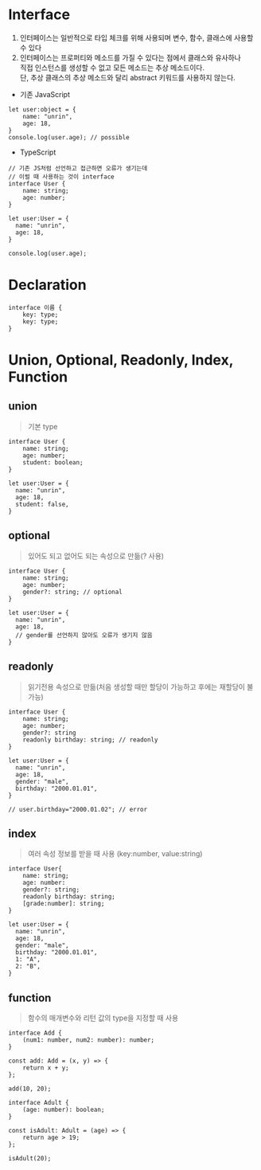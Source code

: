 # Interface
1. 인터페이스는 일반적으로 타입 체크를 위해 사용되며 변수, 함수, 클래스에 사용할 수 있다
2. 인터페이스는 프로퍼티와 메소드를 가질 수 있다는 점에서 클래스와 유사하나  
   직접 인스턴스를 생성할 수 없고 모든 메소드는 추상 메소드이다.  
   단, 추상 클래스의 추상 메소드와 달리 abstract 키워드를 사용하지 않는다.

* 기존 JavaScript
```
let user:object = {
    name: "unrin",
    age: 18,
}
console.log(user.age); // possible
```

* TypeScript
```
// 기존 JS처럼 선언하고 접근하면 오류가 생기는데
// 이럴 때 사용하는 것이 interface
interface User {
    name: string;
    age: number;
}

let user:User = {
  name: "unrin",
  age: 18,
}

console.log(user.age);
```

# Declaration
```
interface 이름 {
    key: type;
    key: type;
}
```

# Union, Optional, Readonly, Index, Function

## union
> 기본 type
```
interface User {
    name: string;
    age: number;
    student: boolean;
}

let user:User = {
  name: "unrin",
  age: 18,
  student: false,
}
```

## optional
> 있어도 되고 없어도 되는 속성으로 만듦(? 사용)    
```
interface User {
    name: string;
    age: number;
    gender?: string; // optional
}

let user:User = {
  name: "unrin",
  age: 18,
  // gender를 선언하지 않아도 오류가 생기지 않음
}
```

## readonly
> 읽기전용 속성으로 만듦(처음 생성할 때만 할당이 가능하고 후에는 재할당이 불가능)
```
interface User {
    name: string;
    age: number;
    gender?: string
    readonly birthday: string; // readonly
}

let user:User = {
  name: "unrin",
  age: 18,
  gender: "male",
  birthday: "2000.01.01",
}

// user.birthday="2000.01.02"; // error
```

## index
> 여러 속성 정보를 받을 때 사용 (key:number, value:string)
```
interface User{
    name: string;
    age: number:
    gender?: string;
    readonly birthday: string; 
    [grade:number]: string;
}

let user:User = {
  name: "unrin",
  age: 18,
  gender: "male",
  birthday: "2000.01.01",
  1: "A",
  2: "B",
}
```

## function
> 함수의 매개변수와 리턴 값의 type을 지정할 때 사용

```
interface Add {
    (num1: number, num2: number): number;
}

const add: Add = (x, y) => {
    return x + y;
};

add(10, 20);

interface Adult {
    (age: number): boolean;
}

const isAdult: Adult = (age) => {
    return age > 19;
};

isAdult(20);
```
